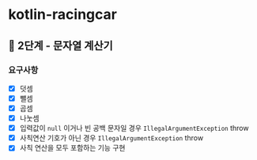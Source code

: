 # kotlin-racingcar

## 🚀 2단계 - 문자열 계산기

### 요구사항

- [x] 덧셈
- [x] 뺄셈
- [x] 곱셈
- [x] 나눗셈
- [x] 입력값이 `null` 이거나 빈 공백 문자일 경우 `IllegalArgumentException` throw
- [x] 사칙연산 기호가 아닌 경우 `IllegalArgumentException` throw
- [x] 사칙 연산을 모두 포함하는 기능 구현
